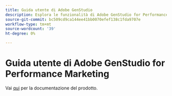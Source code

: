 ```yaml
---
title: Guida utente di Adobe GenStudio
description: Esplora le funzionalità di Adobe GenStudio for Performance Marketing. Scopri come creare rapidamente risorse on-brand, generare varianti e ottimizzare le esperienze.
source-git-commit: bc509cd9ca144ee41bb0070efef138c1fda9707e
workflow-type: tm+mt
source-wordcount: '39'
ht-degree: 0%

---
```


# Guida utente di Adobe GenStudio for Performance Marketing

Vai [qui](https://experienceleague.adobe.com/en/docs/genstudio-for-performance-marketing/user-guide/home) per la documentazione del prodotto.

